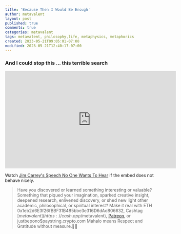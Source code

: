 ```yaml
---
title: 'Because Then I Would Be Enough'
author: metavalent
layout: post
published: true
comments: true
categories: metavalent
tags: metavalent, philosophy,life, metaphysics, metaphorics
created: 2023-05-21T09:05:01-07:00
modified: 2023-05-21T12:40:17-07:00
---
```


### And I could stop this ... this terrible search

<iframe id="ytplayer" type="text/html" width="560" height="320"
  src="https://www.youtube.com/embed/jB2nWAAuXpA?autoplay=1"
  frameborder="0"></iframe>

Watch [Jim Carrey's Speech No One Wants To Hear](https://youtu.be/jB2nWAAuXpA) if the embed does not behave nicely.

<!-- For custom thumbnail
![alt text](/assets/images/image.jpg "title")
-->

<p></p>
<p></p>
<p></p>

> Have you discovered or learned something interesting or valuable? Something that piqued your imagination, sparked creative insight, deepened research, enlivened discovery, or shed new light other academic, philosophical, or spiritual interest? Make it real with ETH 0x1eb2d6E3f26fBBF31B485bbe3e316D6dAd806632, Cashtag [$metavalent](https://cash.app/$metavalent), [Patreon](https://patreon.com/metavalent), or justbepono$paystring.crypto.com Mahalo means Respect and Gratitude without measure.🙏🏼
